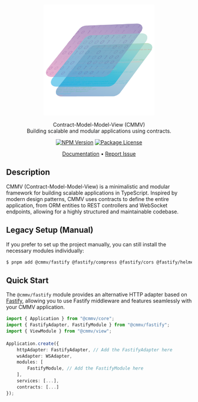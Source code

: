 <p align="center">
  <a href="https://cmmv.io/" target="blank"><img src="https://raw.githubusercontent.com/andrehrferreira/docs.cmmv.io/main/public/assets/logo_CMMV2_icon.png" width="300" alt="CMMV Logo" /></a>
</p>
<p align="center">Contract-Model-Model-View (CMMV) <br/> Building scalable and modular applications using contracts.</p>
<p align="center">
    <a href="https://www.npmjs.com/package/@cmmv/fastify"><img src="https://img.shields.io/npm/v/@cmmv/fastify.svg" alt="NPM Version" /></a>
    <a href="https://github.com/andrehrferreira/cmmv-fastify/blob/main/LICENSE"><img src="https://img.shields.io/npm/l/@cmmv/fastify.svg" alt="Package License" /></a>
</p>

<p align="center">
  <a href="https://cmmv.io">Documentation</a> &bull;
  <a href="https://github.com/andrehrferreira/cmmv-fastify/issues">Report Issue</a>
</p>

## Description

CMMV (Contract-Model-Model-View) is a minimalistic and modular framework for building scalable applications in TypeScript. Inspired by modern design patterns, CMMV uses contracts to define the entire application, from ORM entities to REST controllers and WebSocket endpoints, allowing for a highly structured and maintainable codebase.

## Legacy Setup (Manual)

If you prefer to set up the project manually, you can still install the necessary modules individually:

```bash
$ pnpm add @cmmv/fastify @fastify/compress @fastify/cors @fastify/helmet @fastify/secure-session @fastify/static @fastify/view
```

## Quick Start

The `@cmmv/fastify` module provides an alternative HTTP adapter based on [Fastify](https://fastify.dev/), allowing you to use Fastify middleware and features seamlessly with your CMMV application.

```typescript
import { Application } from "@cmmv/core";
import { FastifyAdapter, FastifyModule } from "@cmmv/fastify";
import { ViewModule } from "@cmmv/view";

Application.create({
    httpAdapter: FastifyAdapter, // Add the FastifyAdapter here
    wsAdapter: WSAdapter,
    modules: [
        FastifyModule, // Add the FastifyModule here
    ],
    services: [...],
    contracts: [...]
});
```
